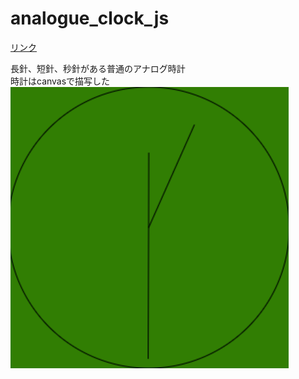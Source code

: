 # analogue_clock_js

[リンク](https://itsuki-jp.github.io/analogue_clock_js/test/index.html)

長針、短針、秒針がある普通のアナログ時計  
時計はcanvasで描写した  
<img src="https://github.com/itsuki-jp/analogue_clock_js/blob/master/img/screenShot.png?raw=true" alt="screenshot" title="screenshot">
